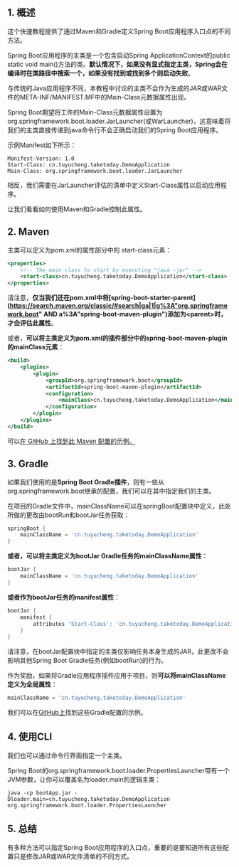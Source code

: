 ## 1. 概述

这个快速教程提供了通过Maven和Gradle定义Spring Boot应用程序入口点的不同方法。

Spring Boot应用程序的主类是一个包含启动Spring ApplicationContext的public static void main()方法的类。**默认情况下，如果没有显式指定主类，Spring会在编译时在类路径中搜索一个，如果没有找到或找到多个则启动失败**。

与传统的Java应用程序不同，本教程中讨论的主类不会作为生成的JAR或WAR文件的META-INF/MANIFEST.MF中的Main-Class元数据属性出现。

Spring Boot期望将工件的Main-Class元数据属性设置为org.springframework.boot.loader.JarLauncher(或WarLauncher)，这意味着将我们的主类直接传递到java命令行不会正确启动我们的Spring Boot应用程序。

示例Manifest如下所示：

```manifest
Manifest-Version: 1.0
Start-Class: cn.tuyucheng.taketoday.DemoApplication
Main-Class: org.springframework.boot.loader.JarLauncher
```

相反，我们需要在JarLauncher评估的清单中定义Start-Class属性以启动应用程序。

让我们看看如何使用Maven和Gradle控制此属性。

## 2. Maven

主类可以定义为pom.xml的属性部分中的 start-class元素：

```xml
<properties>
    <!-- The main class to start by executing "java -jar" -->
    <start-class>cn.tuyucheng.taketoday.DemoApplication</start-class>
</properties>
```

请注意，**仅当我们还在pom.xml中将[spring-boot-starter-parent](https://search.maven.org/classic/#search|ga|1|g%3A"org.springframework.boot" AND a%3A"spring-boot-maven-plugin")添加为<parent\>时，才会评估此属性**。

或者，**可以将主类定义为pom.xml的插件部分中的spring-boot-maven-plugin的mainClass元素**：

```xml
<build>
    <plugins>
        <plugin>
            <groupId>org.springframework.boot</groupId>
            <artifactId>spring-boot-maven-plugin</artifactId>
            <configuration>
                <mainClass>cn.tuyucheng.taketoday.DemoApplication</mainClass>
            </configuration>
        </plugin>
    </plugins>
</build>
```

可以[在 GitHub 上找到此 Maven 配置的示例。](https://github.com/eugenp/tutorials/tree/master/spring-boot-modules/spring-boot-basic-customization)

## 3. Gradle

如果我们使用的是**Spring Boot Gradle插件**，则有一些从org.springframework.boot继承的配置，我们可以在其中指定我们的主类。

在项目的Gradle文件中，mainClassName可以在springBoot配置块中定义，此处所做的更改由bootRun和bootJar任务获取：

```groovy
springBoot {
    mainClassName = 'cn.tuyucheng.taketoday.DemoApplication'
}
```

**或者，可以将主类定义为bootJar Gradle任务的mainClassName属性**：

```groovy
bootJar {
    mainClassName = 'cn.tuyucheng.taketoday.DemoApplication'
}
```

**或者作为bootJar任务的manifest属性**：

```groovy
bootJar {
    manifest {
        attributes 'Start-Class': 'cn.tuyucheng.taketoday.DemoApplication'
    }
}
```

请注意，在bootJar配置块中指定的主类仅影响任务本身生成的JAR，此更改不会影响其他Spring Boot Gradle任务(例如bootRun)的行为。

作为奖励，如果将Gradle应用程序插件应用于项目，则**可以将mainClassName定义为全局属性**：

```groovy
mainClassName = 'cn.tuyucheng.taketoday.DemoApplication'
```

我们可以在[GitHub上]()找到这些Gradle配置的示例。

## 4. 使用CLI

我们也可以通过命令行界面指定一个主类。

Spring Boot的org.springframework.boot.loader.PropertiesLauncher带有一个JVM参数，让你可以覆盖名为loader.main的逻辑主类：

```shell
java -cp bootApp.jar -Dloader.main=cn.tuyucheng.taketoday.DemoApplication org.springframework.boot.loader.PropertiesLauncher
```

## 5. 总结

有多种方法可以指定Spring Boot应用程序的入口点，重要的是要知道所有这些配置只是修改JAR或WAR文件清单的不同方式。
